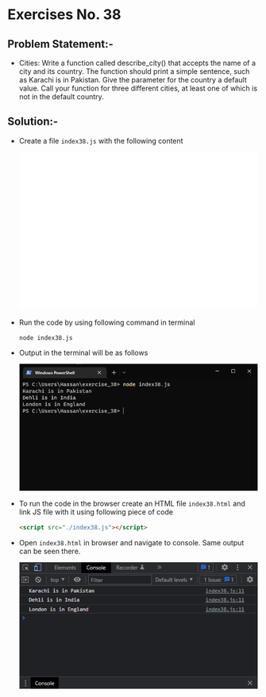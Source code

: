 # Exercises No. 38

## Problem Statement:-

- Cities:
  Write a function called describe_city() that accepts the name of a city and its country.
  The function should print a simple sentence, such as Karachi is in Pakistan.
  Give the parameter for the country a default value.
  Call your function for three different cities,
  at least one of which is not in the default country.

## Solution:-

- Create a file `index38.js` with the following content

  ![Exercise 38 JS Code](../snaps/q38p1.svg)

- Run the code by using following command in terminal

  ```
  node index38.js
  ```

- Output in the terminal will be as follows

  ![Exercise 38 Terminal Output](../snaps/q38p2.PNG)

- To run the code in the browser create an HTML file `index38.html` and link JS file with it using following piece of code

  ```html
  <script src="./index38.js"></script>
  ```

- Open `index38.html` in browser and navigate to console. Same output can be seen there.

  ![Exercise 38 Console Output](../snaps/q38p3.PNG)

